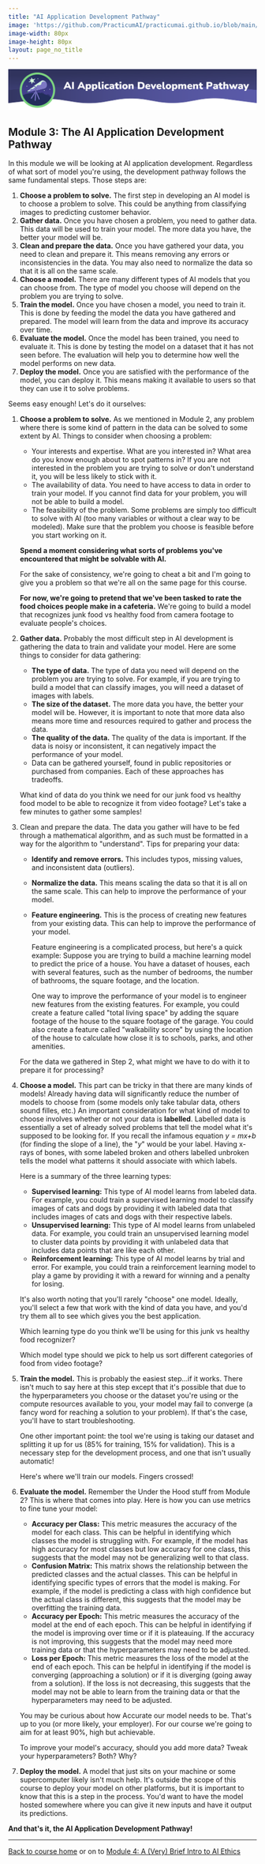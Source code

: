 ```yaml
---
title: "AI Application Development Pathway"
image: 'https://github.com/PracticumAI/practicumai.github.io/blob/main/images/icons/practicumai_beginner.png?raw=true'
image-width: 80px
image-height: 80px
layout: page_no_title
---
```


![AI Application Development Pathway header](/images/ai_application_development_pathway.png)

## Module 3: The AI Application Development Pathway

In this module we will be looking at AI application development. Regardless of what sort of model you're using, the development pathway follows the same fundamental steps. Those steps are: 

1. **Choose a problem to solve.** The first step in developing an AI model is to choose a problem to solve. This could be anything from classifying images to predicting customer behavior.
1. **Gather data.** Once you have chosen a problem, you need to gather data. This data will be used to train your model. The more data you have, the better your model will be.
1. **Clean and prepare the data.** Once you have gathered your data, you need to clean and prepare it. This means removing any errors or inconsistencies in the data. You may also need to normalize the data so that it is all on the same scale.
1. **Choose a model.** There are many different types of AI models that you can choose from. The type of model you choose will depend on the problem you are trying to solve.
1. **Train the model.** Once you have chosen a model, you need to train it. This is done by feeding the model the data you have gathered and prepared. The model will learn from the data and improve its accuracy over time.
1. **Evaluate the model.** Once the model has been trained, you need to evaluate it. This is done by testing the model on a dataset that it has not seen before. The evaluation will help you to determine how well the model performs on new data.
1. **Deploy the model.** Once you are satisfied with the performance of the model, you can deploy it. This means making it available to users so that they can use it to solve problems.

Seems easy enough! Let's do it ourselves:

1. **Choose a problem to solve.** As we mentioned in Module 2, any problem where there is some kind of pattern in the data can be solved to some extent by AI. Things to consider when choosing a problem:

   * Your interests and expertise. What are you interested in? What area do you know enough about to spot patterns in? If you are not interested in the problem you are trying to solve or don't understand it, you will be less likely to stick with it.
   * The availability of data. You need to have access to data in order to train your model. If you cannot find data for your problem, you will not be able to build a model.
   * The feasibility of the problem. Some problems are simply too difficult to solve with AI (too many variables or without a clear way to be modeled). Make sure that the problem you choose is feasible before you start working on it.

   **Spend a moment considering what sorts of problems you've encountered that might be solvable with AI.**

   For the sake of consistency, we're going to cheat a bit and I'm going to give you a problem so that we're all on the same page for this course.

   **For now, we're going to pretend that we've been tasked to rate the food choices people make in a cafeteria.** We're going to build a model that recognizes junk food vs healthy food from camera footage to evaluate people's choices.

1. **Gather data.** Probably the most difficult step in AI development is gathering the data to train and validate your model. Here are some things to consider for data gathering:

   * **The type of data.** The type of data you need will depend on the problem you are trying to solve. For example, if you are trying to build a model that can classify images, you will need a dataset of images with labels.
   * **The size of the dataset.** The more data you have, the better your model will be. However, it is important to note that more data also means more time and resources required to gather and process the data.
   * **The quality of the data.** The quality of the data is important. If the data is noisy or inconsistent, it can negatively impact the performance of your model.
   * Data can be gathered yourself, found in public repositories or purchased from companies. Each of these approaches has tradeoffs.

   What kind of data do you think we need for our junk food vs healthy food model to be able to recognize it from video footage?
Let's take a few minutes to gather some samples!

1. Clean and prepare the data. The data you gather will have to be fed through a mathematical algorithm, and as such must be formatted in a way for the algorithm to "understand". Tips for preparing your data:
   * **Identify and remove errors.** This includes typos, missing values, and inconsistent data (outliers).
   * **Normalize the data.** This means scaling the data so that it is all on the same scale. This can help to improve the performance of your model.
   * **Feature engineering.** This is the process of creating new features from your existing data. This can help to improve the performance of your model. 

      Feature engineering is a complicated process, but here's a quick example:  Suppose you are trying to build a machine learning model to predict the price of a house. You have a dataset of houses, each with several features, such as the number of bedrooms, the number of bathrooms, the square footage, and the location.

      One way to improve the performance of your model is to engineer new features from the existing features. For example, you could create a feature called "total living space" by adding the square footage of the house to the square footage of the garage. You could also create a feature called "walkability score" by using the location of the house to calculate how close it is to schools, parks, and other amenities.

   For the data we gathered in Step 2, what might we have to do with it to prepare it for processing?

1. **Choose a model.** This part can be tricky in that there are many kinds of models! Already having data will significantly reduce the number of models to choose from (some models only take tabular data, others sound filles, etc.) An important consideration for what kind of model to choose involves whether or not your data is **labelled**. Labelled data is essentially a set of already solved problems that tell the model what it's supposed to be looking for. If you recall the infamous equation *y = mx+b* (for finding the slope of a line), the "*y*" would be your label. Having x-rays of bones, with some labeled broken and others labelled unbroken tells the model what patterns it should associate with which labels.

   Here is a summary of the three learning types:
   * **Supervised learning:** This type of AI model learns from labeled data. For example, you could train a supervised learning model to classify images of cats and dogs by providing it with labeled data that includes images of cats and dogs with their respective labels.
   * **Unsupervised learning:** This type of AI model learns from unlabeled data. For example, you could train an unsupervised learning model to cluster data points by providing it with unlabeled data that includes data points that are like each other.
   * **Reinforcement learning:** This type of AI model learns by trial and error. For example, you could train a reinforcement learning model to play a game by providing it with a reward for winning and a penalty for losing.

   It's also worth noting that you'll rarely "choose" one model. Ideally, you'll select a few that work with the kind of data you have, and you'd try them all to see which gives you the best application.

   Which learning type do you think we'll be using for this junk vs healthy food recognizer? 

   Which model type should we pick to help us sort different categories of food from video footage?

1. **Train the model.** This is probably the easiest step...if it works. There isn't much to say here at this step except that it's possible that due to the hyperparameters you choose or the dataset you're using or the compute resources available to you, your model may fail to converge (a fancy word for reaching a solution to your problem). If that's the case, you'll have to start troubleshooting.

   One other important point: the tool we're using is taking our dataset and splitting it up for us (85% for training, 15% for validation). This is a necessary step for the development process, and one that isn't usually automatic!

   Here's where we'll train our models. Fingers crossed!

1. **Evaluate the model.** Remember the Under the Hood stuff from Module 2? This is where that comes into play. Here is how you can use metrics to fine tune your model:
   * **Accuracy per Class:** This metric measures the accuracy of the model for each class. This can be helpful in identifying which classes the model is struggling with. For example, if the model has high accuracy for most classes but low accuracy for one class, this suggests that the model may not be generalizing well to that class.
   * **Confusion Matrix:** This matrix shows the relationship between the predicted classes and the actual classes. This can be helpful in identifying specific types of errors that the model is making. For example, if the model is predicting a class with high confidence but the actual class is different, this suggests that the model may be overfitting the training data.
   * **Accuracy per Epoch:** This metric measures the accuracy of the model at the end of each epoch. This can be helpful in identifying if the model is improving over time or if it is plateauing. If the accuracy is not improving, this suggests that the model may need more training data or that the hyperparameters may need to be adjusted.
   * **Loss per Epoch:** This metric measures the loss of the model at the end of each epoch. This can be helpful in identifying if the model is converging (approaching a solution) or if it is diverging (going away from a solution). If the loss is not decreasing, this suggests that the model may not be able to learn from the training data or that the hyperparameters may need to be adjusted.

   You may be curious about how Accurate our model needs to be. That's up to you (or more likely, your employer). For our course we're going to aim for at least 90%, high but achievable.

   To improve your model's accuracy, should you add more data? Tweak your hyperparameters? Both? Why?

1. **Deploy the model.** A model that just sits on your machine or some supercomputer likely isn't much help. It's outside the scope of this course to deploy your model on other platforms, but it is important to know that this is a step in the process. You'd want to have the model hosted somewhere where you can give it new inputs and have it output its predictions.

**And that's it, the AI Application Development Pathway!**

***

[Back to course home](/getting_started/README) or on to [Module 4: A (Very) Brief Intro to AI Ethics](/getting_started/04_brief_intro_ai_ethics)